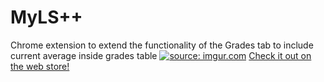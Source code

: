 # MyLS++
Chrome extension to extend the functionality of the Grades tab to include current average inside grades table
<a href="https://imgur.com/jb5IMnW"><img src="https://i.imgur.com/jb5IMnW.png" title="source: imgur.com" /></a>
<a href="https://chrome.google.com/webstore/detail/myls%20%20/piipamkobcdmadkhbgikdimhlclgcgan?hl=en-US&gl=CA">Check it out on the web store!</a>
